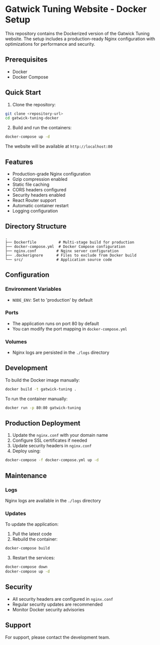 # Gatwick Tuning Website - Docker Setup

This repository contains the Dockerized version of the Gatwick Tuning website. The setup includes a production-ready Nginx configuration with optimizations for performance and security.

## Prerequisites

- Docker
- Docker Compose

## Quick Start

1. Clone the repository:
```bash
git clone <repository-url>
cd gatwick-tuning-docker
```

2. Build and run the containers:
```bash
docker-compose up -d
```

The website will be available at `http://localhost:80`

## Features

- Production-grade Nginx configuration
- Gzip compression enabled
- Static file caching
- CORS headers configured
- Security headers enabled
- React Router support
- Automatic container restart
- Logging configuration

## Directory Structure

```
.
├── Dockerfile          # Multi-stage build for production
├── docker-compose.yml  # Docker Compose configuration
├── nginx.conf         # Nginx server configuration
├── .dockerignore      # Files to exclude from Docker build
└── src/               # Application source code
```

## Configuration

### Environment Variables

- `NODE_ENV`: Set to 'production' by default

### Ports

- The application runs on port 80 by default
- You can modify the port mapping in `docker-compose.yml`

### Volumes

- Nginx logs are persisted in the `./logs` directory

## Development

To build the Docker image manually:

```bash
docker build -t gatwick-tuning .
```

To run the container manually:

```bash
docker run -p 80:80 gatwick-tuning
```

## Production Deployment

1. Update the `nginx.conf` with your domain name
2. Configure SSL certificates if needed
3. Update security headers in `nginx.conf`
4. Deploy using:
```bash
docker-compose -f docker-compose.yml up -d
```

## Maintenance

### Logs

Nginx logs are available in the `./logs` directory

### Updates

To update the application:

1. Pull the latest code
2. Rebuild the container:
```bash
docker-compose build
```
3. Restart the services:
```bash
docker-compose down
docker-compose up -d
```

## Security

- All security headers are configured in `nginx.conf`
- Regular security updates are recommended
- Monitor Docker security advisories

## Support

For support, please contact the development team. 